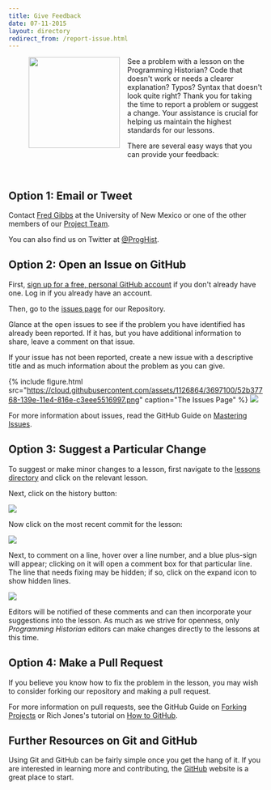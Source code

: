 ```yaml
---
title: Give Feedback
date: 07-11-2015
layout: directory
redirect_from: /report-issue.html
---
```


<figure>
	<img src="../images/reader-sm.png" width="180px" style="float: left; margin-right: 15px; margin-bottom: 15px;" />
</figure>

See a problem with a lesson on the Programming Historian? Code that doesn't work or needs a clearer explanation? Typos? Syntax that doesn't look quite right? Thank you for taking the time to report a problem or suggest a change. Your assistance is crucial for helping us maintain the highest standards for our lessons.

There are several easy ways that you can provide your feedback:

<br/>

## Option 1: Email or Tweet

Contact <a href="mailto:fwgibbs@gmail.com">Fred Gibbs</a> at the University of New Mexico or one of the other members of our [Project Team](./project-team.html). 

You can also find us on Twitter at [@ProgHist](https://twitter.com/proghist).

## Option 2: Open an Issue on GitHub

First, [sign up for a free, personal GitHub account](https://help.github.com/articles/signing-up-for-a-new-github-account) if you don't already have one. Log in if you already have an account.

Then, go to the [issues page](https://github.com/programminghistorian/jekyll/issues?state=open) for our Repository. 

Glance at the open issues to see if the problem you have identified has already been reported. If it has, but you have additional information to share, leave a comment on that issue.

If your issue has not been reported, create a new issue with a descriptive title and as much information about the problem as you can give. 

{% include figure.html src="https://cloud.githubusercontent.com/assets/1126864/3697100/52b37768-139e-11e4-816e-c3eee5516997.png" caption="The Issues Page" %}
![](https://cloud.githubusercontent.com/assets/1126864/3697100/52b37768-139e-11e4-816e-c3eee5516997.png)

For more information about issues, read the GitHub Guide on [Mastering Issues](https://guides.github.com/features/issues/).

## Option 3: Suggest a Particular Change

To suggest or make minor changes to a lesson, first navigate to the  [lessons directory](https://github.com/programminghistorian/jekyll/tree/gh-pages/lessons) and click on the relevant lesson. 

Next, click on the history button:

![](https://cloud.githubusercontent.com/assets/1126864/4781623/36c1e29e-5cb2-11e4-9ed8-df952fbd4a0b.png)

Now click on the most recent commit for the lesson:

![](https://cloud.githubusercontent.com/assets/1126864/4781629/901b4330-5cb2-11e4-9bc9-d211daa5e987.png)

Next, to comment on a line, hover over a line number, and a blue plus-sign will appear; clicking on it will open a comment box for that particular line. The line that needs fixing may be hidden; if so, click on the expand icon to show hidden lines.

![](https://cloud.githubusercontent.com/assets/1126864/4781633/27b780b4-5cb3-11e4-81aa-0ed217b94a2f.png)

Editors will be notified of these comments and can then incorporate your suggestions into the lesson. As much as we strive for openness, only _Programming Historian_ editors can make changes directly to the lessons at this time.


## Option 4: Make a Pull Request

If you believe you know how to fix the problem in the lesson, you may wish to consider forking our repository and making a pull request.

For more information on pull requests, see the GitHub Guide on [Forking Projects](https://guides.github.com/activities/forking/) or Rich Jones's tutorial on [How to GitHub](https://gun.io/blog/how-to-github-fork-branch-and-pull-request/).

## Further Resources on Git and GitHub

Using Git and GitHub can be fairly simple once you get the hang of it.  If you are interested in learning more and contributing, the [GitHub](https://help.github.com/articles/good-resources-for-learning-git-and-github/) website is a great place to start.
